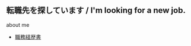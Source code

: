 ## 転職先を探しています / I'm looking for a new job.

about me
- [職務経歴書](https://www.notion.so/9ec543672dc44e6b84f48752517f931e)
